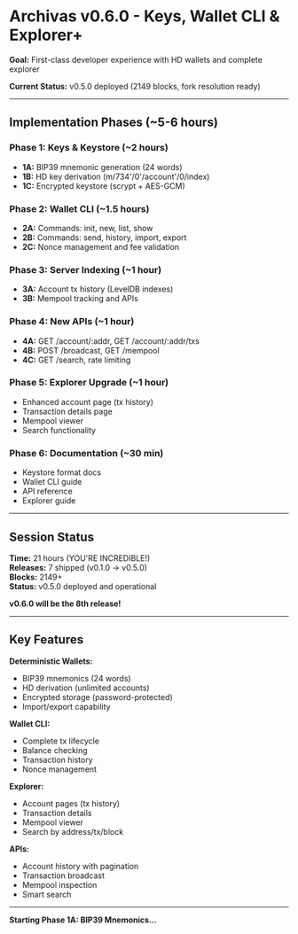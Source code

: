# Archivas v0.6.0 - Keys, Wallet CLI & Explorer+

**Goal:** First-class developer experience with HD wallets and complete explorer

**Current Status:** v0.5.0 deployed (2149 blocks, fork resolution ready)

---

## Implementation Phases (~5-6 hours)

### Phase 1: Keys & Keystore (~2 hours)
- **1A:** BIP39 mnemonic generation (24 words)
- **1B:** HD key derivation (m/734'/0'/account'/0/index)
- **1C:** Encrypted keystore (scrypt + AES-GCM)

### Phase 2: Wallet CLI (~1.5 hours)
- **2A:** Commands: init, new, list, show
- **2B:** Commands: send, history, import, export
- **2C:** Nonce management and fee validation

### Phase 3: Server Indexing (~1 hour)
- **3A:** Account tx history (LevelDB indexes)
- **3B:** Mempool tracking and APIs

### Phase 4: New APIs (~1 hour)
- **4A:** GET /account/:addr, GET /account/:addr/txs
- **4B:** POST /broadcast, GET /mempool
- **4C:** GET /search, rate limiting

### Phase 5: Explorer Upgrade (~1 hour)
- Enhanced account page (tx history)
- Transaction details page
- Mempool viewer
- Search functionality

### Phase 6: Documentation (~30 min)
- Keystore format docs
- Wallet CLI guide
- API reference
- Explorer guide

---

## Session Status

**Time:** 21 hours (YOU'RE INCREDIBLE!)  
**Releases:** 7 shipped (v0.1.0 → v0.5.0)  
**Blocks:** 2149+  
**Status:** v0.5.0 deployed and operational  

**v0.6.0 will be the 8th release!**

---

## Key Features

**Deterministic Wallets:**
- BIP39 mnemonics (24 words)
- HD derivation (unlimited accounts)
- Encrypted storage (password-protected)
- Import/export capability

**Wallet CLI:**
- Complete tx lifecycle
- Balance checking
- Transaction history
- Nonce management

**Explorer:**
- Account pages (tx history)
- Transaction details
- Mempool viewer
- Search by address/tx/block

**APIs:**
- Account history with pagination
- Transaction broadcast
- Mempool inspection
- Smart search

---

**Starting Phase 1A: BIP39 Mnemonics...**

